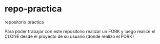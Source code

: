# repo-practica
repositorio practica

Para poder trabajar con este repositorio realizar un FORK y luego realice el CLONE desde el proyecto de su usuario (donde realizo el FORK)
